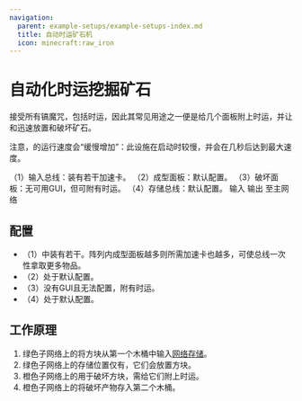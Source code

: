 ```yaml
---
navigation:
  parent: example-setups/example-setups-index.md
  title: 自动时运矿石机
  icon: minecraft:raw_iron
---
```


# 自动化时运挖掘矿石

<ItemLink id="annihilation_plane" />接受所有镐魔咒，包括时运，因此其常见用途之一便是给几个面板附上时运，并让<ItemLink id="formation_plane" />和<ItemLink id="annihilation_plane" />迅速放置和破坏矿石。

注意，<ItemLink id="import_bus" />的运行速度会“缓慢增加”：此设施在启动时较慢，并会在几秒后达到最大速度。

<GameScene zoom="6" interactive={true}>
  <ImportStructure src="../assets/assemblies/ore_fortuner.snbt" />

  <BoxAnnotation color="#dddddd" min="2.7 0 2" max="3 1 3">
        （1）输入总线：装有若干加速卡。
        <ItemImage id="speed_card" scale="2" />
  </BoxAnnotation>

  <BoxAnnotation color="#dddddd" min="0 0 2" max="2 1 2.3">
        （2）成型面板：默认配置。
  </BoxAnnotation>

  <BoxAnnotation color="#dddddd" min="0 0 0.7" max="2 1 1">
        （3）破坏面板：无可用GUI，但可附有时运。
  </BoxAnnotation>

  <BoxAnnotation color="#dddddd" min="2.7 0 0" max="3 1 1">
        （4）存储总线：默认配置。
  </BoxAnnotation>

<DiamondAnnotation pos="3.5 0.5 2.5" color="#00ff00">
        输入
    </DiamondAnnotation>

<DiamondAnnotation pos="3.5 0.5 0.5" color="#00ff00">
        输出
    </DiamondAnnotation>

<DiamondAnnotation pos="4 0.5 1.5" color="#00ff00">
        至主网络
    </DiamondAnnotation>

  <IsometricCamera yaw="195" pitch="30" />
</GameScene>

## 配置

*   <ItemLink id="import_bus" />（1）中装有若干<ItemLink id="speed_card" />。阵列内成型面板越多则所需加速卡也越多，可使总线一次性拿取更多物品。
*   <ItemLink id="formation_plane" />（2）处于默认配置。
*   <ItemLink id="annihilation_plane" />（3）没有GUI且无法配置，附有时运。
*   <ItemLink id="storage_bus" />（4）处于默认配置。

## 工作原理

1.  绿色子网络上的<ItemLink id="import_bus" />将方块从第一个木桶中输入[网络存储](../ae2-mechanics/import-export-storage.md)。
2.  绿色子网络上的存储位置仅有<ItemLink id="formation_plane" />，它们会放置方块。
3.  橙色子网络上的<ItemLink id="annihilation_plane" />用于破坏方块，需给它们附上时运。
4.  橙色子网络上的<ItemLink id="storage_bus" />将破坏产物存入第二个木桶。
